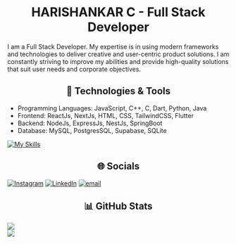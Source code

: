 <h1 align="center">HARISHANKAR C - Full Stack Developer</h1>
I am a Full Stack Developer. My expertise is in using modern frameworks and technologies to deliver creative and user-centric product solutions. I am constantly striving to improve my abilities and provide high-quality solutions that suit user needs and corporate objectives.

<h2 align="center">🚀 Technologies & Tools</h2>

- Programming Languages: JavaScript, C++, C, Dart, Python, Java
- Frontend: ReactJs, NextJs, HTML, CSS, TailwindCSS, Flutter
- Backend: NodeJs, ExpressJs, NestJs, SpringBoot
- Database: MySQL, PostgresSQL, Supabase, SQLite

[![My Skills](https://skillicons.dev/icons?i=js,cpp,c,dart,py,java,react,nextjs,html,css,tailwind,flutter,nodejs,express,nestjs,spring,mysql,postgres,supabase,sqlite&perline=10)](https://skillicons.dev)

<h2 align="center">🌐 Socials</h2>

[![Instagram](https://img.shields.io/badge/Instagram-%23E4405F.svg?logo=Instagram&logoColor=white)](https://instagram.com/haaaaariiiiiiii) [![LinkedIn](https://img.shields.io/badge/LinkedIn-%230077B5.svg?logo=linkedin&logoColor=white)](https://linkedin.com/in/harishankar-c-148453285) [![email](https://img.shields.io/badge/Email-D14836?logo=gmail&logoColor=white)](mailto:charishankar30@gmail.com) 

<h2 align="center">📊 GitHub Stats</h2>

![](https://nirzak-streak-stats.vercel.app/?user=Harishankarc&theme=transparent&hide_border=true)<br/>
![](https://github-readme-stats.vercel.app/api/top-langs/?username=Harishankarc&theme=transparent&hide_border=true&include_all_commits=false&count_private=false&layout=compact)



<!-- Proudly created with GPRM ( https://gprm.itsvg.in ) -->
